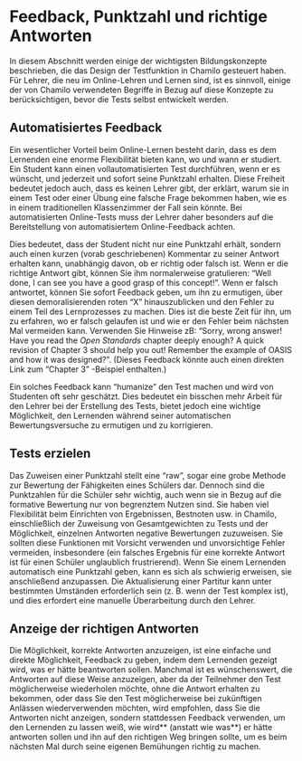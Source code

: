 # Feedback, Punktzahl und richtige Antworten

In diesem Abschnitt werden einige der wichtigsten Bildungskonzepte beschrieben, die das Design der Testfunktion in Chamilo gesteuert haben. Für Lehrer, die neu im Online-Lehren und Lernen sind, ist es sinnvoll, einige der von Chamilo verwendeten Begriffe in Bezug auf diese Konzepte zu berücksichtigen, bevor die Tests selbst entwickelt werden.

## Automatisiertes Feedback <a id="automated-feedback"></a>

Ein wesentlicher Vorteil beim Online-Lernen besteht darin, dass es dem Lernenden eine enorme Flexibilität bieten kann, wo und wann er studiert. Ein Student kann einen vollautomatisierten Test durchführen, wenn er es wünscht, und jederzeit und sofort seine Punktzahl erhalten. Diese Freiheit bedeutet jedoch auch, dass es keinen Lehrer gibt, der erklärt, warum sie in einem Test oder einer Übung eine falsche Frage bekommen haben, wie es in einem traditionellen Klassenzimmer der Fall sein könnte. Bei automatisierten Online-Tests muss der Lehrer daher besonders auf die Bereitstellung von automatisiertem Online-Feedback achten.

Dies bedeutet, dass der Student nicht nur eine Punktzahl erhält, sondern auch einen kurzen \(vorab geschriebenen\) Kommentar zu seiner Antwort erhalten kann, unabhängig davon, ob er richtig oder falsch ist. Wenn er die richtige Antwort gibt, können Sie ihm normalerweise gratulieren: “Well done, I can see you have a good grasp of this concept!”. Wenn er falsch antwortet, können Sie sofort Feedback geben, um ihn zu ermutigen, über diesen demoralisierenden roten “X” hinauszublicken und den Fehler zu einem Teil des Lernprozesses zu machen. Dies ist die beste Zeit für ihn, um zu erfahren, wo er falsch gelaufen ist und wie er den Fehler beim nächsten Mal vermeiden kann. Verwenden Sie Hinweise zB: “Sorry, wrong answer! Have you read the _Open Standards_ chapter deeply enough? A quick revision of Chapter 3 should help you out! Remember the example of OASIS and how it was designed?”. \(Dieses Feedback könnte auch einen direkten Link zum “Chapter 3” -Beispiel enthalten.\)

Ein solches Feedback kann “humanize” den Test machen und wird von Studenten oft sehr geschätzt. Dies bedeutet ein bisschen mehr Arbeit für den Lehrer bei der Erstellung des Tests, bietet jedoch eine wichtige Möglichkeit, den Lernenden während seiner automatischen Bewertungsversuche zu ermutigen und zu korrigieren.

## Tests erzielen <a id="scoring-tests"></a>

Das Zuweisen einer Punktzahl stellt eine “raw”, sogar eine grobe Methode zur Bewertung der Fähigkeiten eines Schülers dar. Dennoch sind die Punktzahlen für die Schüler sehr wichtig, auch wenn sie in Bezug auf die formative Bewertung nur von begrenztem Nutzen sind. Sie haben viel Flexibilität beim Einrichten von Ergebnissen, Bestnoten usw. in Chamilo, einschließlich der Zuweisung von Gesamtgewichten zu Tests und der Möglichkeit, einzelnen Antworten negative Bewertungen zuzuweisen. Sie sollten diese Funktionen mit Vorsicht verwenden und unvorsichtige Fehler vermeiden, insbesondere \(ein falsches Ergebnis für eine korrekte Antwort ist für einen Schüler unglaublich frustrierend\). Wenn Sie einem Lernenden automatisch eine Punktzahl geben, kann es sich als schwierig erweisen, sie anschließend anzupassen. Die Aktualisierung einer Partitur kann unter bestimmten Umständen erforderlich sein \(z. B. wenn der Test komplex ist\), und dies erfordert eine manuelle Überarbeitung durch den Lehrer.

## Anzeige der richtigen Antworten <a id="displaying-correct-answers"></a>

Die Möglichkeit, korrekte Antworten anzuzeigen, ist eine einfache und direkte Möglichkeit, Feedback zu geben, indem dem Lernenden gezeigt wird, was er hätte beantworten sollen. Manchmal ist es wünschenswert, die Antworten auf diese Weise anzuzeigen, aber da der Teilnehmer den Test möglicherweise wiederholen möchte, ohne die Antwort erhalten zu bekommen, oder dass Sie den Test möglicherweise bei zukünftigen Anlässen wiederverwenden möchten, wird empfohlen, dass Sie die Antworten nicht anzeigen, sondern stattdessen Feedback verwenden, um den Lernenden zu lassen weiß, wie wird** \(anstatt wie was**\) er hätte antworten sollen und ihn auf den richtigen Weg bringen sollte, um es beim nächsten Mal durch seine eigenen Bemühungen richtig zu machen.